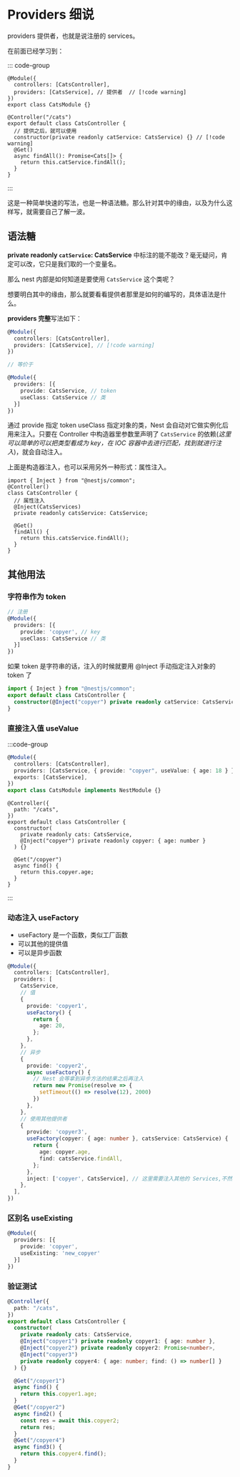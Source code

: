 # Providers 细说

providers 提供者，也就是说注册的 services。

在前面已经学习到：

::: code-group

```ts{3} [cats.module.ts]
@Module({
  controllers: [CatsController],
  providers: [CatsService], // 提供者  // [!code warning]
})
export class CatsModule {}
```

```ts{3,4} [cats.controller.ts]
@Controller("/cats")
export default class CatsController {
  // 提供之后，就可以使用
  constructor(private readonly catService: CatsService) {} // [!code warning]
  @Get()
  async findAll(): Promise<Cats[]> {
    return this.catService.findAll();
  }
}
```

:::

这是一种简单快速的写法，也是一种语法糖。那么针对其中的缘由，以及为什么这样写，就需要自己了解一波。

## 语法糖

**private readonly `catService`: CatsService** 中标注的能不能改？毫无疑问，肯定可以改，它只是我们取的一个变量名。

那么 nest 内部是如何知道是要使用 `CatsService` 这个类呢？

想要明白其中的缘由，那么就要看看提供者那里是如何的编写的，具体语法是什么。

**providers 完整**写法如下：

```ts
@Module({
  controllers: [CatsController],
  providers: [CatsService], // [!code warning]
})

// 等价于

@Module({
  providers: [{
    provide: CatsService, // token
    useClass: CatsService // 类
  }]
})
```

通过 provide 指定 token useClass 指定对象的类，Nest 会自动对它做实例化后用来注入。只要在 Controller 中构造器里参数里声明了 `CatsService` 的依赖(_这里可以简单的可以把类型看成为 key，在 IOC 容器中去进行匹配，找到就进行注入_)，就会自动注入。

上面是构造器注入，也可以采用另外一种形式：属性注入。

```ts{4-6}
import { Inject } from "@nestjs/common";
@Controller()
class CatsController {
  // 属性注入
  @Inject(CatsServices)
  private readonly catsService: CatsService;

  @Get()
  findAll() {
    return this.catsService.findAll();
  }
}
```

## 其他用法

### 字符串作为 token

```ts
// 注册
@Module({
  providers: [{
    provide: 'copyer', // key
    useClass: CatsService // 类
  }]
})
```

如果 token 是字符串的话，注入的时候就要用 @Inject 手动指定注入对象的 token 了

```ts
import { Inject } from "@nestjs/common";
export default class CatsController {
  constructor(@Inject("copyer") private readonly catService: CatsService) {}
}
```

### 直接注入值 useValue

:::code-group

```ts [cats.module.ts]
@Module({
  controllers: [CatsController],
  providers: [CatsService, { provide: "copyer", useValue: { age: 18 } }], //  [!code warning]
  exports: [CatsService],
})
export class CatsModule implements NestModule {}
```

```ts{7,12} [cats.controller.ts]
@Controller({
  path: "/cats",
})
export default class CatsController {
  constructor(
    private readonly cats: CatsService,
    @Inject("copyer") private readonly copyer: { age: number }
  ) {}

  @Get("/copyer")
  async find() {
    return this.copyer.age;
  }
}
```

:::

### 动态注入 useFactory

- useFactory 是一个函数，类似工厂函数
- 可以其他的提供值
- 可以是异步函数

```ts
@Module({
  controllers: [CatsController],
  providers: [
    CatsService,
    // 值
    {
      provide: 'copyer1',
      useFactory() {
        return {
          age: 20,
        };
      },
    },
    // 异步
    {
      provide: 'copyer2',
      async useFactory() {
        // Nest 会等拿到异步方法的结果之后再注入
        return new Promise(resolve => {
          setTimeout(() => resolve(12), 2000)
        })
      },
    },
    // 使用其他提供者
    {
      provide: 'copyer3',
      useFactory(copyer: { age: number }, catsService: CatsService) {
        return {
          age: copyer.age,
          find: catsService.findAll,
        };
      },
      inject: ['copyer', CatsService], // 这里需要注入其他的 Services,不然报错
    },
  ],
})
```

### 区别名 useExisting

```ts
@Module({
  providers: [{
    provide: 'copyer',
    useExisting: 'new_copyer'
  }]
})
```

### 验证测试

```ts
@Controller({
  path: "/cats",
})
export default class CatsController {
  constructor(
    private readonly cats: CatsService,
    @Inject("copyer1") private readonly copyer1: { age: number },
    @Inject("copyer2") private readonly copyer2: Promise<number>,
    @Inject("copyer3")
    private readonly copyer4: { age: number; find: () => number[] }
  ) {}

  @Get("/copyer1")
  async find() {
    return this.copyer1.age;
  }
  @Get("/copyer2")
  async find2() {
    const res = await this.copyer2;
    return res;
  }
  @Get("/copyer4")
  async find3() {
    return this.copyer4.find();
  }
}
```
